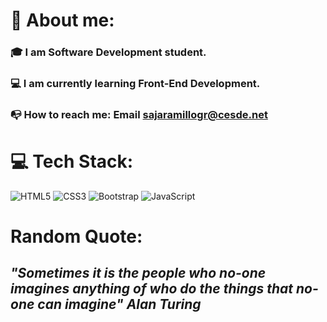 # :wolf: About me: 

### :mortar_board: I am Software Development student.

### :computer: I am currently learning Front-End Development.

### :mailbox_with_no_mail: How to reach me: Email sajaramillogr@cesde.net



# :computer: Tech Stack:

![HTML5](https://img.shields.io/badge/html5-%23E34F26.svg?style=for-the-badge&logo=html5&logoColor=white)
![CSS3](https://img.shields.io/badge/css3-%231572B6.svg?style=for-the-badge&logo=css3&logoColor=white)
![Bootstrap](https://img.shields.io/badge/bootstrap-%23563D7C.svg?style=for-the-badge&logo=bootstrap&logoColor=white)
![JavaScript](https://img.shields.io/badge/javascript-%23323330.svg?style=for-the-badge&logo=javascript&logoColor=%23F7DF1E)

<!-- ![logo](https://firebasestorage.googleapis.com/v0/b/proyecto1-sj.appspot.com/o/Fotor_AI%20(1).png?alt=media&token=c5357bd7-6000-4483-ae6e-0bbc91d6e274) -->

# Random Quote:

## *"Sometimes it is the people who no-one imagines anything of who do the things that no-one can imagine"* ***Alan Turing***

   
